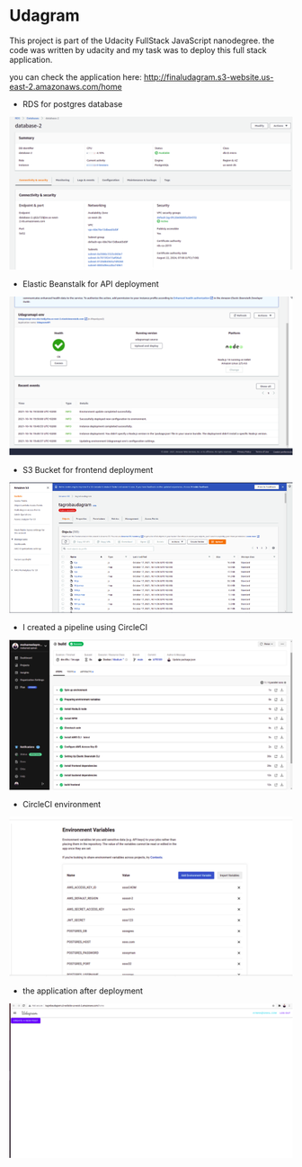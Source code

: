 # Udagram

This project is part of the Udacity FullStack JavaScript nanodegree. the code was written by udacity and my task was to deploy this full stack application.

you can check the application here:
http://finaludagram.s3-website.us-east-2.amazonaws.com/home

* RDS for postgres database 

![RDS](./Documentation/RDS.png)

* Elastic Beanstalk for API deployment

![EB](./Documentation/EB.png)

* S3 Bucket for frontend deployment

![s3](./Documentation/rsz_1screenshot_from_2021-10-17_18-19-39.png)

* I created a pipeline using CircleCI

![circleci](./Documentation/circleci.png)

* CircleCI environment

![env](./Documentation/env.png)

* the application after deployment

![app](./Documentation/app.png)

